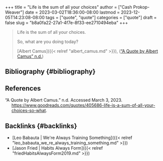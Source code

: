 +++
title = "Life is the sum of all your choices"
author = ["Cash Prokop-Weaver"]
date = 2023-03-02T18:36:00-08:00
lastmod = 2023-12-05T14:23:08-08:00
tags = ["quote", "quote"]
categories = ["quote"]
draft = false
slug = "b8a0fa22-27a1-4f7e-8f33-ee2710494eba"
+++

> Life is the sum of all your choices.
>
> So, what are you doing today?
>
> [Albert Camus]({{< relref "albert_camus.md" >}}), (<a href="#citeproc_bib_item_1">“A Quote by Albert Camus” n.d.</a>)


## Bibliography {#bibliography}

## References

<style>.csl-entry{text-indent: -1.5em; margin-left: 1.5em;}</style><div class="csl-bib-body">
  <div class="csl-entry"><a id="citeproc_bib_item_1"></a>“A Quote by Albert Camus.” n.d. Accessed March 3, 2023. <a href="https://www.goodreads.com/quotes/405686-life-is-a-sum-of-all-your-choices-so-what">https://www.goodreads.com/quotes/405686-life-is-a-sum-of-all-your-choices-so-what</a>.</div>
</div>


## Backlinks {#backlinks}

-   [Leo Babauta | We're Always Training Something]({{< relref "leo_babauta_we_re_always_training_something.md" >}})
-   [Jason Fried | Habits Always Form]({{< relref "friedHabitsAlwaysForm2019.md" >}})
